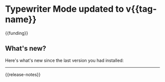 # Typewriter Mode updated to v{{tag-name}}

{{funding}}

## What's new?

Here's what's new since the last version you had installed:

***

{{release-notes}}

